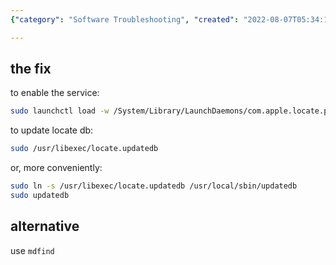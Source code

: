 ```yaml
---
{"category": "Software Troubleshooting", "created": "2022-08-07T05:34:18.266Z", "date": "2022-08-07 05:34:18", "description": "This article compares two methods for fixing and updating the locate command in MacOS. Comment A utilizes a launch daemon and terminal commands, while Comment B suggests repairing it using `mdfind` terminal commands.", "modified": "2022-08-18T15:29:47.800Z", "tags": ["find file", "locate file", "macos", "tips"], "title": "MacOS locate fix and alternative"}

---
```


## the fix

to enable the service:

```bash
sudo launchctl load -w /System/Library/LaunchDaemons/com.apple.locate.plist

```

to update locate db:

```bash
sudo /usr/libexec/locate.updatedb

```

or, more conveniently:

```bash
sudo ln -s /usr/libexec/locate.updatedb /usr/local/sbin/updatedb
sudo updatedb

```

## alternative

use `mdfind`
